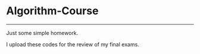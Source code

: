# Algorithm-Course
---
Just some simple homework.

I upload these codes for the review of my final exams.

